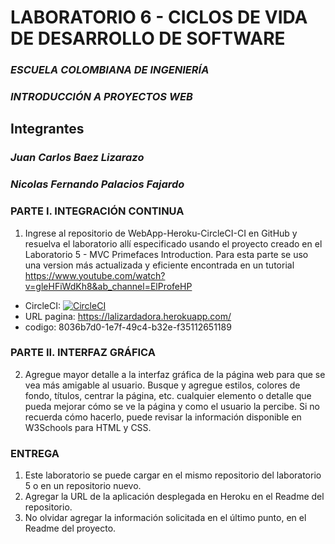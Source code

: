 # LABORATORIO 6 - CICLOS DE VIDA DE DESARROLLO DE SOFTWARE
### *ESCUELA COLOMBIANA DE INGENIERÍA*
### *INTRODUCCIÓN A PROYECTOS WEB*

## Integrantes
### *Juan Carlos Baez Lizarazo*
### *Nicolas Fernando Palacios Fajardo*
### PARTE I. INTEGRACIÓN CONTINUA
1. Ingrese al repositorio de WebApp-Heroku-CircleCI-CI en GitHub y resuelva el laboratorio allí especificado usando el proyecto creado en el  Laboratorio 5 - MVC Primefaces Introduction.
Para esta parte se uso una version más actualizada y eficiente encontrada en un tutorial https://www.youtube.com/watch?v=gleHFiWdKh8&ab_channel=ElProfeHP
- CircleCI: [![CircleCI](https://circleci.com/gh/nicolaspalacios-f/Lab_06_CVDS/tree/main.svg?style=svg)](https://circleci.com/gh/nicolaspalacios-f/Lab_06_CVDS/tree/main)
- URL pagina: https://lalizardadora.herokuapp.com/
- codigo: 8036b7d0-1e7f-49c4-b32e-f35112651189
### PARTE II. INTERFAZ GRÁFICA
2. Agregue mayor detalle a la interfaz gráfica de la página web para que se vea más amigable al usuario. Busque y agregue estilos, colores de fondo, títulos, centrar la página, etc. cualquier elemento o detalle que pueda mejorar cómo se ve la página y como el usuario la percibe. Si no recuerda cómo hacerlo, puede revisar la información disponible en W3Schools para HTML y CSS.
### ENTREGA
1. Este laboratorio se puede cargar en el mismo repositorio del laboratorio 5 o en un repositorio nuevo.
2. Agregar la URL de la aplicación desplegada en Heroku en el Readme del repositorio.
3. No olvidar agregar la información solicitada en el último punto, en el Readme del proyecto.

